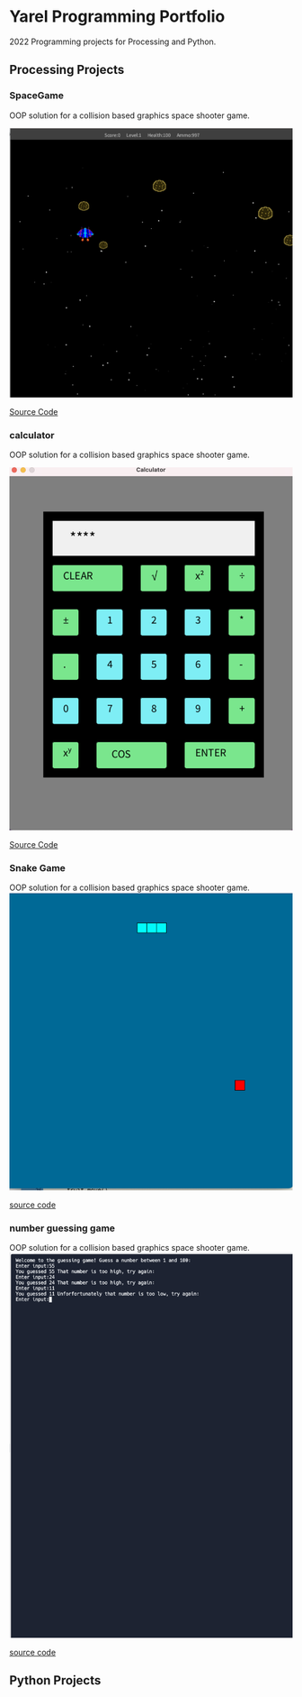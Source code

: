 # Yarel Programming Portfolio

2022 Programming projects for Processing and Python.

## Processing Projects 

### SpaceGame
OOP solution for a collision based graphics space shooter game. 

![SpaceGame](https://github.com/huevosucker/programmingproject/blob/gh-pages/images/Screen%20Shot%202022-05-23%20at%208.10.30%20AM.png)

[Source Code](https://github.com/huevosucker/programmingproject/blob/gh-pages/slc/SpaceGame%202.zip)

### calculator
OOP solution for a collision based graphics space shooter game. 

![calculator](https://github.com/huevosucker/programmingproject/blob/gh-pages/images/Screen%20Shot%202022-03-07%20at%208.33.39%20AM.png)

[Source Code](https://github.com/huevosucker/programmingproject/blob/gh-pages/slc/Calculator.zip)

### Snake Game
OOP solution for a collision based graphics space shooter game. 
![snek game](https://github.com/huevosucker/programmingproject/blob/gh-pages/images/Screen%20Shot%202022-05-23%20at%207.53.25%20AM.png)

[source code](https://github.com/huevosucker/programmingproject/blob/gh-pages/slc/txt/snake)

### number guessing game
OOP solution for a collision based graphics space shooter game.
![number guessing game](https://github.com/huevosucker/programmingproject/blob/gh-pages/images/Screen%20Shot%202022-05-23%20at%208.16.32%20AM.png)

[source code](https://github.com/huevosucker/programmingproject/blob/gh-pages/slc/number%20gussing%20ganme)


## Python Projects
